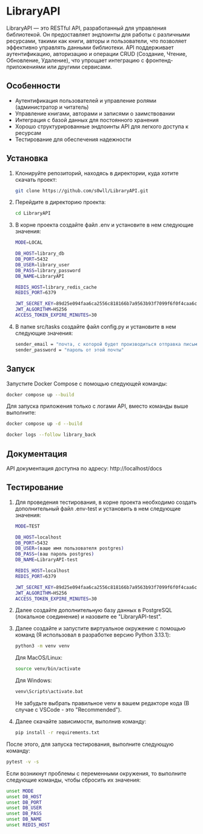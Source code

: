 # LibraryAPI

LibraryAPI — это RESTful API, разработанный для управления библиотекой. Он предоставляет эндпоинты для работы с различными ресурсами, такими как книги, авторы и пользователи, что позволяет эффективно управлять данными библиотеки. API поддерживает аутентификацию, авторизацию и операции CRUD (Создание, Чтение, Обновление, Удаление), что упрощает интеграцию с фронтенд-приложениями или другими сервисами.

## Особенности
- Аутентификация пользователей и управление ролями (администратор и читатель)
- Управление книгами, авторами и записями о заимствовании
- Интеграция с базой данных для постоянного хранения
- Хорошо структурированные эндпоинты API для легкого доступа к ресурсам
- Тестирование для обеспечения надежности

## Установка

1. Клонируйте репозиторий, находясь в директории, куда хотите скачать проект:
   ```bash
   git clone https://github.com/s0wll/LibraryAPI.git
   ```
2. Перейдите в директорию проекта:
   ```bash
   cd LibraryAPI
   ```
3. В корне проекта создайте файл .env и установите в нем следующие значения:
   ```bash
   MODE=LOCAL

   DB_HOST=library_db
   DB_PORT=5432
   DB_USER=library_user
   DB_PASS=library_password
   DB_NAME=LibraryAPI

   REDIS_HOST=library_redis_cache
   REDIS_PORT=6379

   JWT_SECRET_KEY=89d25e094faa6ca2556c818166b7a9563b93f7099f6f0f4caa6cf63b88e8d3e7
   JWT_ALGORITHM=HS256
   ACCESS_TOKEN_EXPIRE_MINUTES=30
   ```
4. В папке src/tasks создайте файл config.py и установите в нем следующие значения:
   ```bash
   sender_email = "почта, с которой будет производиться отправка письма"
   sender_password = "пароль от этой почты"
   ```

## Запуск

Запустите Docker Compose с помощью следующей команды:
```bash
docker compose up --build
```

Для запуска приложения только с логами API, вместо команды выше выполните:
```bash
docker compose up -d --build
```
```bash
docker logs --follow library_back
```

## Документация

API документация доступна по адресу: http://localhost/docs

## Тестирование

1. Для проведения тестирования, в корне проекта необходимо создать дополнительный файл .env-test и установить в нем следующие значения:
   ```bash
   MODE=TEST

   DB_HOST=localhost
   DB_PORT=5432
   DB_USER=(ваше имя пользователя postgres)
   DB_PASS=(ваш пароль postgres)
   DB_NAME=LibraryAPI-test

   REDIS_HOST=localhost
   REDIS_PORT=6379

   JWT_SECRET_KEY=89d25e094faa6ca2556c818166b7a9563b93f7099f6f0f4caa6cf63b88e8d3e7
   JWT_ALGORITHM=HS256
   ACCESS_TOKEN_EXPIRE_MINUTES=30
   ```

2. Далее создайте дополнительную базу данных в PostgreSQL (локальное соединение) и назовите ее "LibraryAPI-test".

3. Далее создайте и запустите виртуальное окружение с помощью команд (Я использовал в разработке версию Python 3.13.1):
   ```bash
   python3 -m venv venv
   ```

   Для MacOS/Linux:
   ```bash
   source venv/bin/activate
   ```
   Для Windows:
   ```bash
   venv\Scripts\activate.bat
   ```
   
   Не забудьте выбрать правильное venv в вашем редакторе кода (В случае с VSCode - это "Recommended").

4. Далее скачайте зависимости, выполнив команду:
   ```bash
   pip install -r requirements.txt
   ```

После этого, для запуска тестирования, выполните следующую команду:
```bash
pytest -v -s
```

Если возникнут проблемы с переменными окружения, то выполните следующие команды, чтобы сбросить их значения:
```bash
unset MODE
unset DB_HOST
unset DB_PORT
unset DB_USER
unset DB_PASS
unset DB_NAME
unset REDIS_HOST
```
